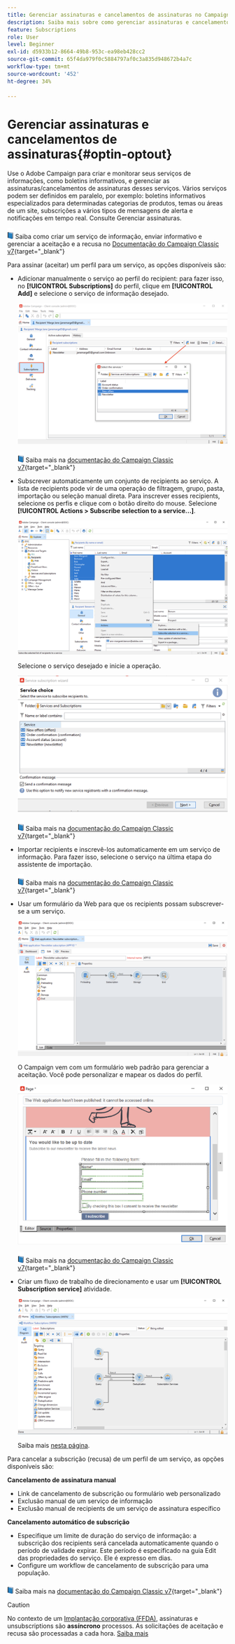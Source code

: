 ```yaml
---
title: Gerenciar assinaturas e cancelamentos de assinaturas no Campaign
description: Saiba mais sobre como gerenciar assinaturas e cancelamentos de assinaturas no Campaign v8.
feature: Subscriptions
role: User
level: Beginner
exl-id: d5933b12-8664-49b8-953c-ea98eb428cc2
source-git-commit: 65f4da979f0c5884797af0c3a835d948672b4a7c
workflow-type: tm+mt
source-wordcount: '452'
ht-degree: 34%

---
```


# Gerenciar assinaturas e cancelamentos de assinaturas{#optin-optout}

Use o Adobe Campaign para criar e monitorar seus serviços de informações, como boletins informativos, e gerenciar as assinaturas/cancelamentos de assinaturas desses serviços. Vários serviços podem ser definidos em paralelo, por exemplo: boletins informativos especializados para determinadas categorias de produtos, temas ou áreas de um site, subscrições a vários tipos de mensagens de alerta e notificações em tempo real. Consulte Gerenciar assinaturas.

![](../assets/do-not-localize/book.png) Saiba como criar um serviço de informação, enviar informativo e gerenciar a aceitação e a recusa no [Documentação do Campaign Classic v7](https://experienceleague.adobe.com/docs/campaign-classic/using/sending-messages/subscriptions-and-referrals/managing-subscriptions.html){target="_blank"}

Para assinar (aceitar) um perfil para um serviço, as opções disponíveis são:

* Adicionar manualmente o serviço ao perfil do recipient: para fazer isso, no **[!UICONTROL Subscriptions]** do perfil, clique em **[!UICONTROL Add]** e selecione o serviço de informação desejado.

   ![](assets/subscribe-to-a-service.png)

   ![](../assets/do-not-localize/book.png) Saiba mais na [documentação do Campaign Classic v7](https://experienceleague.adobe.com/docs/campaign-classic/using/getting-started/profile-management/editing-a-profile.html#deliveries-tab){target="_blank"}

* Subscrever automaticamente um conjunto de recipients ao serviço. A lista de recipients pode vir de uma operação de filtragem, grupo, pasta, importação ou seleção manual direta. Para inscrever esses recipients, selecione os perfis e clique com o botão direito do mouse. Selecione **[!UICONTROL Actions > Subscribe selection to a service...]**.

   ![](assets/subscribe-selection.png)

   Selecione o serviço desejado e inicie a operação.

   ![](assets/subscribe-confirm.png)

   ![](../assets/do-not-localize/book.png) Saiba mais na [documentação do Campaign Classic v7](https://experienceleague.adobe.com/docs/campaign-classic/using/getting-started/profile-management/editing-a-profile.html#deliveries-tab){target="_blank"}


* Importar recipients e inscrevê-los automaticamente em um serviço de informação. Para fazer isso, selecione o serviço na última etapa do assistente de importação.

   ![](../assets/do-not-localize/book.png) Saiba mais na [documentação do Campaign Classic v7](https://experienceleague.adobe.com/docs/campaign-classic/using/getting-started/importing-and-exporting-data/generic-imports-exports/executing-import-jobs.html#step-5---additional-step-when-importing-recipients){target="_blank"}

* Usar um formulário da Web para que os recipients possam subscrever-se a um serviço.

   ![](assets/opt-in-webapp.png)

   O Campaign vem com um formulário web padrão para gerenciar a aceitação. Você pode personalizar e mapear os dados do perfil.

   ![](assets/web-app.png)

   ![](../assets/do-not-localize/book.png) Saiba mais na [documentação do Campaign Classic v7](https://experienceleague.adobe.com/docs/campaign-classic/using/designing-content/web-forms/use-cases--web-forms.html#create-a-subscription--form-with-double-opt-in){target="_blank"}


* Criar um fluxo de trabalho de direcionamento e usar um **[!UICONTROL Subscription service]** atividade.

   ![](assets/wf-subscription.png)

   Saiba mais [nesta página](https://experienceleague.adobe.com/docs/campaign/automation/workflows/wf-activities/targeting-activities/subscription-services.html).

Para cancelar a subscrição (recusa) de um perfil de um serviço, as opções disponíveis são:

**Cancelamento de assinatura manual**

* Link de cancelamento de subscrição ou formulário web personalizado
* Exclusão manual de um serviço de informação
* Exclusão manual de recipients de um serviço de assinatura específico

**Cancelamento automático de subscrição**

* Especifique um limite de duração do serviço de informação: a subscrição dos recipients será cancelada automaticamente quando o período de validade expirar. Este período é especificado na guia Edit das propriedades do serviço. Ele é expresso em dias.
* Configure um workflow de cancelamento de subscrição para uma população.

![](../assets/do-not-localize/book.png) Saiba mais na [documentação do Campaign Classic v7](https://experienceleague.adobe.com/docs/campaign-classic/using/sending-messages/subscriptions-and-referrals/managing-subscriptions.html#unsubscribing-a-recipient-from-a-service){target="_blank"}


>[!CAUTION]
>
>No contexto de um [Implantação corporativa (FFDA)](../architecture/enterprise-deployment.md), assinaturas e unsubscriptions são **assíncrono** processos. As solicitações de aceitação e recusa são processadas a cada hora. [Saiba mais](../architecture/new-apis.md#sub-apis)

<!--
You can also enable your delivery recipients to forward messages to a friend. To do this, insert the relevant links into your delivery. You may then track this sharing process as well as the number of visits to the concerned pages. 

![](../assets/do-not-localize/book.png) For more on this capability, refer to [Campaign Classic v7 documentation](https://experienceleague.adobe.com/docs/campaign-classic/using/sending-messages/subscriptions-and-referrals/viral-and-social-marketing.html#viral-marketing--forward-to-a-friend){target="_blank"}
-->
